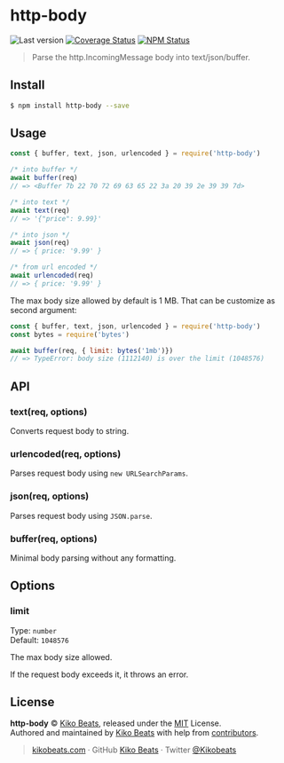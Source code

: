 # http-body

![Last version](https://img.shields.io/github/tag/Kikobeats/http-body.svg?style=flat-square)
[![Coverage Status](https://img.shields.io/coveralls/Kikobeats/http-body.svg?style=flat-square)](https://coveralls.io/github/Kikobeats/http-body)
[![NPM Status](https://img.shields.io/npm/dm/http-body.svg?style=flat-square)](https://www.npmjs.org/package/http-body)

> Parse the http.IncomingMessage body into text/json/buffer.

## Install

```bash
$ npm install http-body --save
```

## Usage

```js
const { buffer, text, json, urlencoded } = require('http-body')

/* into buffer */
await buffer(req)
// => <Buffer 7b 22 70 72 69 63 65 22 3a 20 39 2e 39 39 7d>

/* into text */
await text(req)
// => '{"price": 9.99}'

/* into json */
await json(req)
// => { price: '9.99' }

/* from url encoded */
await urlencoded(req)
// => { price: '9.99' }
```

The max body size allowed by default is 1 MB. That can be customize as second argument:

```js
const { buffer, text, json, urlencoded } = require('http-body')
const bytes = require('bytes')

await buffer(req, { limit: bytes('1mb')})
// => TypeError: body size (1112140) is over the limit (1048576)
```

## API

### text(req, options)

Converts request body to string.

### urlencoded(req, options)

Parses request body using `new URLSearchParams`.

### json(req, options)

Parses request body using `JSON.parse`.

### buffer(req, options)

Minimal body parsing without any formatting.

## Options

### limit

Type: `number`<br>
Default: `1048576`

The max body size allowed.

If the request body exceeds it, it throws an error.

## License

**http-body** © [Kiko Beats](https://kikobeats.com), released under the [MIT](https://github.com/Kikobeats/http-body/blob/master/LICENSE.md) License.<br>
Authored and maintained by [Kiko Beats](https://kikobeats.com) with help from [contributors](https://github.com/Kikobeats/http-body/contributors).

> [kikobeats.com](https://kikobeats.com) · GitHub [Kiko Beats](https://github.com/Kikobeats) · Twitter [@Kikobeats](https://twitter.com/Kikobeats)
